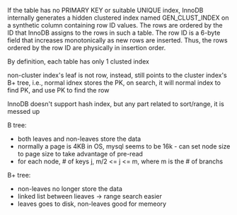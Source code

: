 If the table has no PRIMARY KEY or suitable UNIQUE index, InnoDB internally generates a hidden clustered index named GEN_CLUST_INDEX on a synthetic column containing row ID values. The rows are ordered by the ID that InnoDB assigns to the rows in such a table. The row ID is a 6-byte field that increases monotonically as new rows are inserted. Thus, the rows ordered by the row ID are physically in insertion order.

By definition, each table has only 1 clusted index

non-cluster index's leaf is not row, instead, still points to the cluster index's B+ tree, i.e., normal idnex stores the PK, on search, it will normal index to find PK, and use PK to find the row

InnoDB doesn't support hash index, but any part related to sort/range, it is messed up

B tree: 
* both leaves and non-leaves store the data 
* normally a page is 4KB in OS, mysql seems to be 16k - can set node size to page size to take advantage of pre-read
* for each node, # of keys j,  m/2 <= j <= m, where m is the # of branchs

B+ tree:
* non-leaves no longer store the data
* linked list between lieaves -> range search easier 
* leaves goes to disk, non-leaves good for memeory



